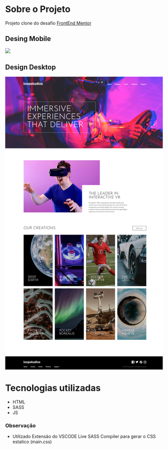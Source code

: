 # Sobre o Projeto
Projeto clone do desafio [FrontEnd Mentor](https://www.frontendmentor.io/challenges/loopstudios-landing-page-N88J5Onjw) 

## Desing Mobile	
<img src="frontend/assets/design_mobile.png" width="350">

## Design Desktop
![](frontend/assets/design_desktop.png)

# Tecnologias utilizadas
* HTML
* SASS
* JS

### Observação
* Utilizado Extensão do VSCODE Live SASS Compiler para gerar o CSS estatico (main.css)
